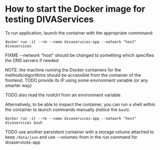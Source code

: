 How to start the Docker image for testing DIVAServices
======================================================

To run application, launch the container with the appropriate commmand:
~~~
docker run -it --rm --name divaservices-app --network "host" divaservices
~~~

FIXME --network "host" should be changed to something which specifies the DNS servers if needed

NOTE: the machine running the Docker containers for the methods/algorithms should be accessible from the container of the frontend.
TODO provide its IP using some environment variable (or any smarter way)

TODO also read the rootUrl from an environment variable


Alternatively, to be able to inspect the container, you can run a shell 
within the container to launch commands manually (notice the `bash`).
~~~
docker run -it --rm --name divaservices-app --network "host" divaservices bash
~~~


TODO use another persistent container with a storage volume attached to keep `/data/json` and use --volumes-from in the run command for divaservices-app
